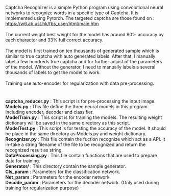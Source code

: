 Captcha Recognizer is a simple Python program using convolutional neural networks to recognize words in a specific type of Captcha. 
It is implemented using Pytorch. The targeted captcha are those found on : https://w6.ab.ust.hk/fbs_user/html/main.htm<br><br>
The current weight best weight for the model has around 80% accuracy by each character and 33% full correct accuracy.<br><br>
The model is first trained on ten thousands of generated sample which is similar to true captcha with auto generated labels. 
After that, I manually label a few hundreds true captcha and for further adjust of the parameters of the model. 
Without the generator, I need to manually labels a several thousands of labels to get the model to work.<br><br>
Training use auto-encoder for regularization with data pre-processing.
#
<b>captcha_reducer.py</b> : This script is for pre-processing the input image.<br>
<b>Models.py</b> : This file define the three neural models in this program. Including encoder, decoder and classifier.<br>
<b>ModelTrain.py</b> : This script is for training the models. 
The resulting weight dictionary will be saved in the same directory as this script.<br>
<b>ModelTest.py</b> : This script is for testing the accuracy of the model. 
It should be place in the same directory as Models.py and weight dictionary.<br>
<b>Recognizer.py</b> : This file contain the fuction recognize which act as a API. 
It in-take a string filename of the file to be recognized and return the recognized result as string.<br>
<b>DataProcessing.py</b> : This file contain functions that are used to prepare data for training.<br>
<b>Generator/</b> : This directory contain the sample generator.<br>
<b>Cls_param</b> : Parameters for the classification network.<br>
<b>Net_param</b> : Parameters for the encoder network.<br>
<b>Decode_param</b> : Parameters for the decoder network. (Only used during training for regularization purpose)<br>
